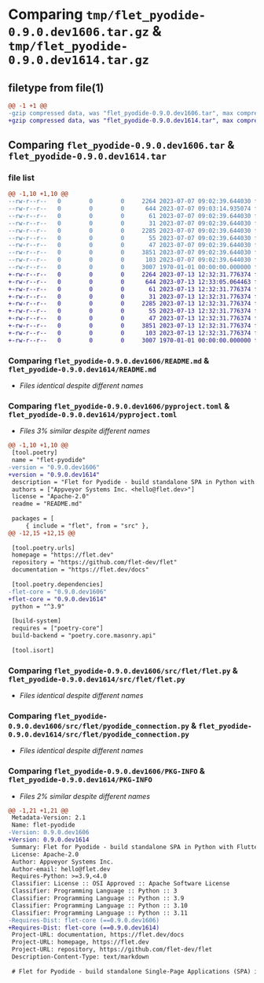 # Comparing `tmp/flet_pyodide-0.9.0.dev1606.tar.gz` & `tmp/flet_pyodide-0.9.0.dev1614.tar.gz`

## filetype from file(1)

```diff
@@ -1 +1 @@
-gzip compressed data, was "flet_pyodide-0.9.0.dev1606.tar", max compression
+gzip compressed data, was "flet_pyodide-0.9.0.dev1614.tar", max compression
```

## Comparing `flet_pyodide-0.9.0.dev1606.tar` & `flet_pyodide-0.9.0.dev1614.tar`

### file list

```diff
@@ -1,10 +1,10 @@
--rw-r--r--   0        0        0     2264 2023-07-07 09:02:39.644030 flet_pyodide-0.9.0.dev1606/README.md
--rw-r--r--   0        0        0      644 2023-07-07 09:03:14.935074 flet_pyodide-0.9.0.dev1606/pyproject.toml
--rw-r--r--   0        0        0       61 2023-07-07 09:02:39.644030 flet_pyodide-0.9.0.dev1606/src/flet/__init__.py
--rw-r--r--   0        0        0       31 2023-07-07 09:02:39.644030 flet_pyodide-0.9.0.dev1606/src/flet/canvas/__init__.py
--rw-r--r--   0        0        0     2285 2023-07-07 09:02:39.644030 flet_pyodide-0.9.0.dev1606/src/flet/flet.py
--rw-r--r--   0        0        0       55 2023-07-07 09:02:39.644030 flet_pyodide-0.9.0.dev1606/src/flet/matplotlib_chart.py
--rw-r--r--   0        0        0       47 2023-07-07 09:02:39.644030 flet_pyodide-0.9.0.dev1606/src/flet/plotly_chart.py
--rw-r--r--   0        0        0     3851 2023-07-07 09:02:39.644030 flet_pyodide-0.9.0.dev1606/src/flet/pyodide_connection.py
--rw-r--r--   0        0        0      103 2023-07-07 09:02:39.644030 flet_pyodide-0.9.0.dev1606/src/flet/version.py
--rw-r--r--   0        0        0     3007 1970-01-01 00:00:00.000000 flet_pyodide-0.9.0.dev1606/PKG-INFO
+-rw-r--r--   0        0        0     2264 2023-07-13 12:32:31.776374 flet_pyodide-0.9.0.dev1614/README.md
+-rw-r--r--   0        0        0      644 2023-07-13 12:33:05.064463 flet_pyodide-0.9.0.dev1614/pyproject.toml
+-rw-r--r--   0        0        0       61 2023-07-13 12:32:31.776374 flet_pyodide-0.9.0.dev1614/src/flet/__init__.py
+-rw-r--r--   0        0        0       31 2023-07-13 12:32:31.776374 flet_pyodide-0.9.0.dev1614/src/flet/canvas/__init__.py
+-rw-r--r--   0        0        0     2285 2023-07-13 12:32:31.776374 flet_pyodide-0.9.0.dev1614/src/flet/flet.py
+-rw-r--r--   0        0        0       55 2023-07-13 12:32:31.776374 flet_pyodide-0.9.0.dev1614/src/flet/matplotlib_chart.py
+-rw-r--r--   0        0        0       47 2023-07-13 12:32:31.776374 flet_pyodide-0.9.0.dev1614/src/flet/plotly_chart.py
+-rw-r--r--   0        0        0     3851 2023-07-13 12:32:31.776374 flet_pyodide-0.9.0.dev1614/src/flet/pyodide_connection.py
+-rw-r--r--   0        0        0      103 2023-07-13 12:32:31.776374 flet_pyodide-0.9.0.dev1614/src/flet/version.py
+-rw-r--r--   0        0        0     3007 1970-01-01 00:00:00.000000 flet_pyodide-0.9.0.dev1614/PKG-INFO
```

### Comparing `flet_pyodide-0.9.0.dev1606/README.md` & `flet_pyodide-0.9.0.dev1614/README.md`

 * *Files identical despite different names*

### Comparing `flet_pyodide-0.9.0.dev1606/pyproject.toml` & `flet_pyodide-0.9.0.dev1614/pyproject.toml`

 * *Files 3% similar despite different names*

```diff
@@ -1,10 +1,10 @@
 [tool.poetry]
 name = "flet-pyodide"
-version = "0.9.0.dev1606"
+version = "0.9.0.dev1614"
 description = "Flet for Pyodide - build standalone SPA in Python with Flutter UI."
 authors = ["Appveyor Systems Inc. <hello@flet.dev>"]
 license = "Apache-2.0"
 readme = "README.md"
 
 packages = [
     { include = "flet", from = "src" },
@@ -12,15 +12,15 @@
 
 [tool.poetry.urls]
 homepage = "https://flet.dev"
 repository = "https://github.com/flet-dev/flet"
 documentation = "https://flet.dev/docs"
 
 [tool.poetry.dependencies]
-flet-core = "0.9.0.dev1606"
+flet-core = "0.9.0.dev1614"
 python = "^3.9"
 
 [build-system]
 requires = ["poetry-core"]
 build-backend = "poetry.core.masonry.api"
 
 [tool.isort]
```

### Comparing `flet_pyodide-0.9.0.dev1606/src/flet/flet.py` & `flet_pyodide-0.9.0.dev1614/src/flet/flet.py`

 * *Files identical despite different names*

### Comparing `flet_pyodide-0.9.0.dev1606/src/flet/pyodide_connection.py` & `flet_pyodide-0.9.0.dev1614/src/flet/pyodide_connection.py`

 * *Files identical despite different names*

### Comparing `flet_pyodide-0.9.0.dev1606/PKG-INFO` & `flet_pyodide-0.9.0.dev1614/PKG-INFO`

 * *Files 2% similar despite different names*

```diff
@@ -1,21 +1,21 @@
 Metadata-Version: 2.1
 Name: flet-pyodide
-Version: 0.9.0.dev1606
+Version: 0.9.0.dev1614
 Summary: Flet for Pyodide - build standalone SPA in Python with Flutter UI.
 License: Apache-2.0
 Author: Appveyor Systems Inc.
 Author-email: hello@flet.dev
 Requires-Python: >=3.9,<4.0
 Classifier: License :: OSI Approved :: Apache Software License
 Classifier: Programming Language :: Python :: 3
 Classifier: Programming Language :: Python :: 3.9
 Classifier: Programming Language :: Python :: 3.10
 Classifier: Programming Language :: Python :: 3.11
-Requires-Dist: flet-core (==0.9.0.dev1606)
+Requires-Dist: flet-core (==0.9.0.dev1614)
 Project-URL: documentation, https://flet.dev/docs
 Project-URL: homepage, https://flet.dev
 Project-URL: repository, https://github.com/flet-dev/flet
 Description-Content-Type: text/markdown
 
 # Flet for Pyodide - build standalone Single-Page Applications (SPA) in Python with Flutter UI
```

